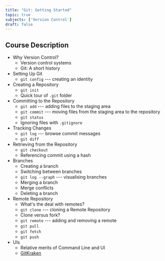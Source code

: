```yaml
---
title: "Git: Getting Started"
topic: true
subjects: ['Version Control']
draft: false
---
```


## Course Description

- Why Version Control?
	- Version control systems
	- Git: A short history
- Setting Up Git
	- `git config` --- creating an identity
- Creating a Repository
	- `git init`
	- Quick tour of `.git` folder
- Committing to the Repository
	- `git add` --- adding files to the staging area
	- `git commit` --- moving files from the staging area to the repository
	- `git status`
	- Ignoring files with `.gitignore`
- Tracking Changes
	- `git log` --- browse commit messages
	- `git diff`
- Retrieving from the Repository
	- `git checkout`
	- Referencing commit using a hash
- Branches
	- Creating a branch
	- Switching between branches
	- `git log --graph` --- visualising branches
	- Merging a branch
	- Merge conflicts
	- Deleting a branch
- Remote Repository
	- What's the deal with remotes?
	- `git clone` --- cloning a Remote Repository
	- Clone versus fork?
	- `git remote` --- adding and removing a remote
	- `git pull`
	- `git fetch`
	- `git push`
- UIs
	- Relative merits of Command Line and UI
	- [GitKraken](https://www.gitkraken.com/)